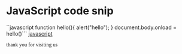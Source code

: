 <h1>JavaScript code snip</h1>
``javascript
function hello(){
  alert("hello");
}
document.body.onload = hello()```
<a href="js">javascript</a>
<p class="cur">thank you for visiting us</p>
<style>.cur{font-family: cursive;
height:100px;}</style>
